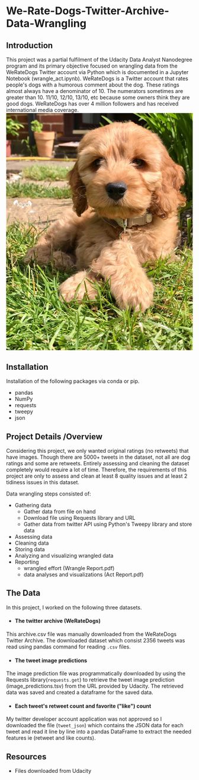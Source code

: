 # We-Rate-Dogs-Twitter-Archive-Data-Wrangling
## Introduction
This project was a partial fulfilment of the Udacity Data Analyst Nanodegree program and its primary objective focused on wrangling data from the WeRateDogs Twitter account via Python which is documented in a Jupyter Notebook (wrangle_act.ipynb). WeRateDogs is a Twitter account that rates people's dogs with a humorous comment about the dog. These ratings almost always have a denominator of 10. The numerators sometimes are greater than 10. 11/10, 12/10, 13/10, etc because some owners think they are good dogs. WeRateDogs has over 4 million followers and has received international media coverage.
![Dog Picture](/Pupper.jpg)
## Installation
Installation of the following packages via conda or pip.
- pandas
- NumPy
- requests
- tweepy
- json



## Project Details /Overview

Considering this project, we only wanted original ratings (no retweets) that have images. Though there are 5000+ tweets in the dataset, not all are dog ratings and some are retweets.
Entirely assessing and cleaning the dataset completely would require a lot of time. Therefore, the requirements of this project are only to assess and clean at least 8 quality issues and at least 2 tidiness issues in this dataset.


Data wrangling steps consisted of:
- Gathering data
   - Gather data from file on hand
   - Download file using Requests library and URL
   - Gather data from twitter API using Python's Tweepy library and store data
- Assessing data
- Cleaning data
- Storing data
- Analyzing and visualizing wrangled data
- Reporting 
   - wrangled effort (Wrangle Report.pdf) 
   - data analyses and visualizations (Act Report.pdf)

## The Data
In this project, I worked on the following three datasets.
- #### The twitter archive (WeRateDogs)
 This archive.csv file was manually downloaded from the WeRateDogs Twitter Archive. The downloaded dataset which consist 2356 tweets was read using pandas command for reading `.csv` files.
 
- #### The tweet image predictions
The image prediction file was programmatically downloaded by using the Requests library(`requests.get`) to retrieve the tweet image prediction (image_predictions.tsv) from the URL provided by Udacity.
 The retrieved data was saved and created a dataframe for the saved data.
 
- #### Each tweet's retweet count and favorite ("like") count
My twitter developer account application was not approved so I downloaded the file (`tweet_json`) which contains the JSON data for each tweet and read it line by line into a pandas DataFrame to extract the needed features ie (retweet and like counts).

## Resources
- Files downloaded from Udacity
